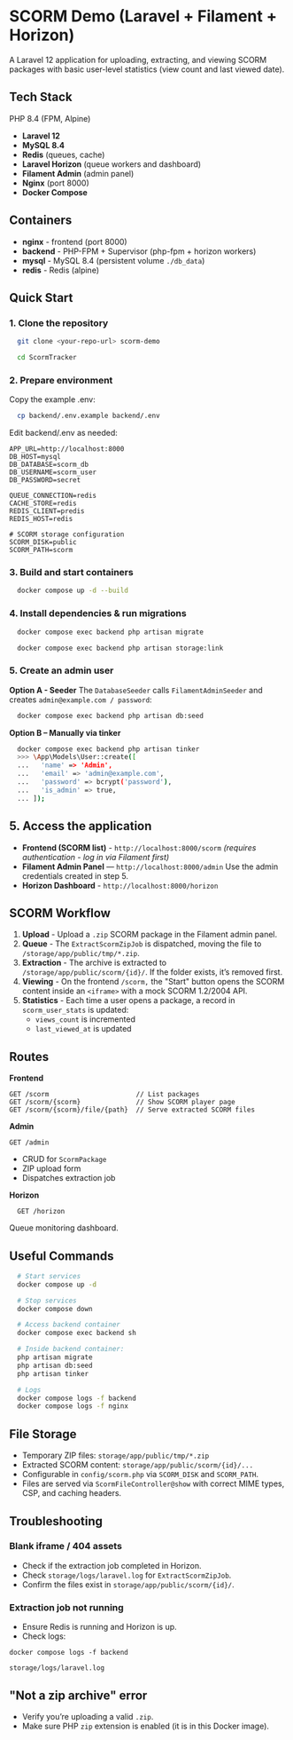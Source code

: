 # SCORM Demo (Laravel + Filament + Horizon)
A Laravel 12 application for uploading, extracting, and viewing SCORM packages with basic user-level statistics (view count and last viewed date).

## Tech Stack
PHP 8.4 (FPM, Alpine)
- **Laravel 12**
- **MySQL 8.4** 
- **Redis** (queues, cache)
- **Laravel Horizon** (queue workers and dashboard)
- **Filament Admin** (admin panel)
- **Nginx** (port 8000)
- **Docker Compose**

## Containers
- **nginx** - frontend (port 8000)
- **backend** - PHP-FPM + Supervisor (php-fpm + horizon workers)
- **mysql** - MySQL 8.4 (persistent volume `./db_data`)
- **redis** - Redis (alpine)

## Quick Start
### 1. Clone the repository

```bash
  git clone <your-repo-url> scorm-demo
```  
```bash
  cd ScormTracker
```

### 2. Prepare environment
Copy the example .env:
```bash
  cp backend/.env.example backend/.env
```

Edit backend/.env as needed:
```dotenv
APP_URL=http://localhost:8000
DB_HOST=mysql
DB_DATABASE=scorm_db
DB_USERNAME=scorm_user
DB_PASSWORD=secret

QUEUE_CONNECTION=redis
CACHE_STORE=redis
REDIS_CLIENT=predis
REDIS_HOST=redis

# SCORM storage configuration
SCORM_DISK=public
SCORM_PATH=scorm
```

### 3. Build and start containers
```bash
  docker compose up -d --build
```

### 4. Install dependencies & run migrations
```bash
  docker compose exec backend php artisan migrate
```
```bash
  docker compose exec backend php artisan storage:link
```

### 5. Create an admin user
**Option A - Seeder**
The `DatabaseSeeder` calls `FilamentAdminSeeder` and creates `admin@example.com / password`:
```bash
  docker compose exec backend php artisan db:seed
```

**Option B – Manually via tinker**
```bash
  docker compose exec backend php artisan tinker
  >>> \App\Models\User::create([
  ...   'name' => 'Admin',
  ...   'email' => 'admin@example.com',
  ...   'password' => bcrypt('password'),
  ...   'is_admin' => true,
  ... ]);
```

## 5. Access the application
- **Frontend (SCORM list)** - `http://localhost:8000/scorm`
_(requires authentication - log in via Filament first)_
- **Filament Admin Panel** — `http://localhost:8000/admin`
Use the admin credentials created in step 5.
- **Horizon Dashboard** - `http://localhost:8000/horizon`

## SCORM Workflow
1. **Upload** - Upload a `.zip` SCORM package in the Filament admin panel.
2. **Queue** - The `ExtractScormZipJob` is dispatched, moving the file to `/storage/app/public/tmp/*.zip`.
3. **Extraction** - The archive is extracted to `/storage/app/public/scorm/{id}/`.
If the folder exists, it’s removed first.
4. **Viewing** - On the frontend `/scorm,` the "Start" button opens the SCORM content inside an `<iframe>` with a mock SCORM 1.2/2004 API.
5. **Statistics** - Each time a user opens a package, a record in `scorm_user_stats` is updated:
   - `views_count` is incremented
   - `last_viewed_at` is updated

## Routes
**Frontend**
```routes
GET /scorm                      // List packages
GET /scorm/{scorm}              // Show SCORM player page
GET /scorm/{scorm}/file/{path}  // Serve extracted SCORM files
```

**Admin**
```routes
GET /admin
```

- CRUD for `ScormPackage`
- ZIP upload form 
- Dispatches extraction job

**Horizon**
```routes
  GET /horizon
```
Queue monitoring dashboard.

## Useful Commands
```bash
  # Start services
  docker compose up -d
```
```bash
  # Stop services
  docker compose down
```
```bash
  # Access backend container
  docker compose exec backend sh
```
```bash
  # Inside backend container:
  php artisan migrate
  php artisan db:seed
  php artisan tinker
```
```bash
  # Logs
  docker compose logs -f backend
  docker compose logs -f nginx
```

## File Storage
- Temporary ZIP files: `storage/app/public/tmp/*.zip` 
- Extracted SCORM content: `storage/app/public/scorm/{id}/...` 
- Configurable in `config/scorm.php` via `SCORM_DISK` and `SCORM_PATH`. 
- Files are served via `ScormFileController@show` with correct MIME types, CSP, and caching headers.

## Troubleshooting
### Blank iframe / 404 assets
- Check if the extraction job completed in Horizon. 
- Check `storage/logs/laravel.log` for `ExtractScormZipJob`. 
- Confirm the files exist in `storage/app/public/scorm/{id}/`.

### Extraction job not running
- Ensure Redis is running and Horizon is up. 
- Check logs:
```
docker compose logs -f backend
```
```
storage/logs/laravel.log
```

## "Not a zip archive" error
- Verify you’re uploading a valid `.zip`. 
- Make sure PHP `zip` extension is enabled (it is in this Docker image).